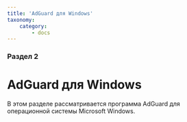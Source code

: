 ```yaml
---
title: 'AdGuard для Windows'
taxonomy:
    category:
        - docs
---
```


### Раздел 2

# AdGuard для Windows


В этом разделе рассматривается программа AdGuard для операционной системы Microsoft Windows.